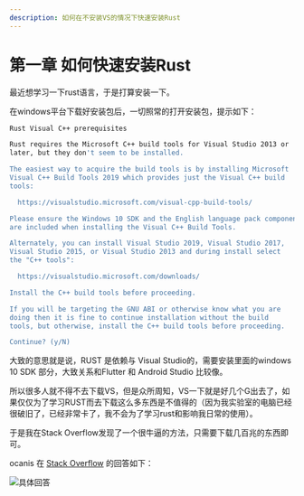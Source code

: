 ```yaml
---
description: 如何在不安装VS的情况下快速安装Rust
---
```


# 第一章 如何快速安装Rust

最近想学习一下rust语言，于是打算安装一下。

在windows平台下载好安装包后，一切照常的打开安装包，提示如下：

```bash
Rust Visual C++ prerequisites

Rust requires the Microsoft C++ build tools for Visual Studio 2013 or
later, but they don't seem to be installed.

The easiest way to acquire the build tools is by installing Microsoft
Visual C++ Build Tools 2019 which provides just the Visual C++ build
tools:

  https://visualstudio.microsoft.com/visual-cpp-build-tools/

Please ensure the Windows 10 SDK and the English language pack components
are included when installing the Visual C++ Build Tools.

Alternately, you can install Visual Studio 2019, Visual Studio 2017,
Visual Studio 2015, or Visual Studio 2013 and during install select
the "C++ tools":

  https://visualstudio.microsoft.com/downloads/

Install the C++ build tools before proceeding.

If you will be targeting the GNU ABI or otherwise know what you are
doing then it is fine to continue installation without the build
tools, but otherwise, install the C++ build tools before proceeding.

Continue? (y/N)
```

大致的意思就是说，RUST 是依赖与 Visual Studio的，需要安装里面的windows 10 SDK 部分，大致关系和Flutter 和 Android Studio 比较像。

所以很多人就不得不去下载VS，但是众所周知，VS一下就是好几个G出去了，如果仅仅为了学习RUST而去下载这么多东西是不值得的（因为我实验室的电脑已经很破旧了，已经非常卡了，我不会为了学习rust和影响我日常的使用）。

于是我在Stack Overflow发现了一个很牛逼的方法，只需要下载几百兆的东西即可。

ocanis 在 [Stack Overflow](https://stackoverflow.com/questions/55603111/unable-to-compile-rust-hello-world-on-windows-linker-link-exe-not-found) 的回答如下：

![&#x5177;&#x4F53;&#x56DE;&#x7B54;](https://img-blog.csdnimg.cn/9270b7060f0a447baf910077c6bf5bb6.png?x-oss-process=image/watermark,type_ZmFuZ3poZW5naGVpdGk,shadow_10,text_aHR0cHM6Ly9ibG9nLmNzZG4ubmV0L3N3YWxsb3dibGFuaw==,size_16,color_FFFFFF,t_70)

